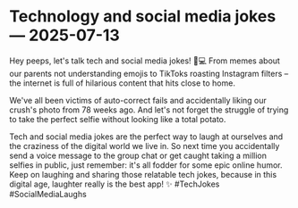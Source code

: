 # Technology and social media jokes — 2025-07-13

Hey peeps, let's talk tech and social media jokes! 📱💻 From memes about our parents not understanding emojis to TikToks roasting Instagram filters – the internet is full of hilarious content that hits close to home.

We've all been victims of auto-correct fails and accidentally liking our crush's photo from 78 weeks ago. And let's not forget the struggle of trying to take the perfect selfie without looking like a total potato.

Tech and social media jokes are the perfect way to laugh at ourselves and the craziness of the digital world we live in. So next time you accidentally send a voice message to the group chat or get caught taking a million selfies in public, just remember: it's all fodder for some epic online humor. Keep on laughing and sharing those relatable tech jokes, because in this digital age, laughter really is the best app! ✨ #TechJokes #SocialMediaLaughs